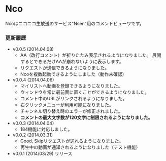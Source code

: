 # Nco
Ncoはニコニコ生放送のサービス"Nsen"用のコメントビューワです。

### 更新履歴
- v0.0.5 (2014.04.08)
    - AA（改行コメント）が折りたたみ表示されるようになりました。
        展開するとできるだけAAが崩れないように表示します。
    - リクエストが送信できるようになりました。
    - Ncoを複数起動できるようにしました（動作未確認）
- v0.0.4 (2014.04.06)
    - マイリストへ動画を登録できるようになりました。
    - ウィンドウを常に最前面に置くことができるようになりました。
    - コメント中のURLがリンクされるようになりました。
    - 右クリックメニューが利用可能になりました。
    - チャンネル切り替え時のエラーが修正されました。
    - **コメントの最大文字数が120文字に制限されるようになりました。**
- v0.0.3 (2014.04.04)
    - 184機能に対応しました。
- v0.0.2 (2014.03.31)  
    - Good, Skipリクエストが送れるようになりました。  
    - 再生中の動画が通知されるようになりました（テスト機能）
- v0.0.1 (2014/03/29) リリース